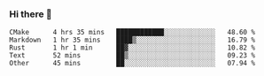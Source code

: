 ### Hi there 👋

<!--
**WShiBin/WShiBin** is a ✨ _special_ ✨ repository because its `README.md` (this file) appears on your GitHub profile.

Here are some ideas to get you started:

- 🔭 I’m currently working on ...
- 🌱 I’m currently learning ...
- 👯 I’m looking to collaborate on ...
- 🤔 I’m looking for help with ...
- 💬 Ask me about ...
- 📫 How to reach me: ...
- 😄 Pronouns: ...
- ⚡ Fun fact: ...
-->

<!--START_SECTION:waka-->
```text
CMake      4 hrs 35 mins   ████████████░░░░░░░░░░░░░   48.60 % 
Markdown   1 hr 35 mins    ████▒░░░░░░░░░░░░░░░░░░░░   16.79 % 
Rust       1 hr 1 min      ██▓░░░░░░░░░░░░░░░░░░░░░░   10.82 % 
Text       52 mins         ██▒░░░░░░░░░░░░░░░░░░░░░░   09.23 % 
Other      45 mins         ██░░░░░░░░░░░░░░░░░░░░░░░   07.94 % 
```
<!--END_SECTION:waka-->
